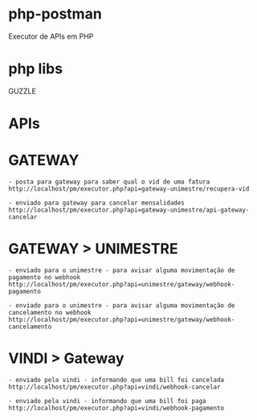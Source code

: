 # php-postman

Executor de APIs em PHP

# php libs
GUZZLE



# APIs

# GATEWAY

    - posta para gateway para saber qual o vid de uma fatura
    http://localhost/pm/executor.php?api=gateway-unimestre/recupera-vid

    - enviado para gateway para cancelar mensalidades
    http://localhost/pm/executor.php?api=gateway-unimestre/api-gateway-cancelar

# GATEWAY > UNIMESTRE

    - enviado para o unimestre - para avisar alguma movimentação de pagamento no webhook
    http://localhost/pm/executor.php?api=unimestre/gateway/webhook-pagamento

    - enviado para o unimestre - para avisar alguma movimentação de cancelamento no webhook
    http://localhost/pm/executor.php?api=unimestre/gateway/webhook-cancelamento

# VINDI > Gateway

    - enviado pela vindi - informando que uma bill foi cancelada
    http://localhost/pm/executor.php?api=vindi/webhook-cancelar

    - enviado pela vindi - informando que uma bill foi paga
    http://localhost/pm/executor.php?api=vindi/webhook-pagamento
